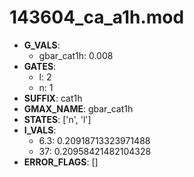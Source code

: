 # 143604_ca_a1h.mod

- **G_VALS**:
  - gbar_cat1h: 0.008
- **GATES**:
  - l: 2
  - n: 1
- **SUFFIX**: cat1h
- **GMAX_NAME**: gbar_cat1h
- **STATES**: ['n', 'l']
- **I_VALS**:
  - 6.3: 0.20918713323971488
  - 37: 0.20958421482104328
- **ERROR_FLAGS**: []
